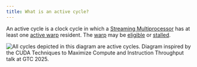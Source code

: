 ```yaml
---
title: What is an active cycle?
---
```


An active cycle is a clock cycle in which a [Streaming Multiprocessor](/gpu-glossary/device-hardware/streaming-multiprocessor) has at least one [active warp](/gpu-glossary/perf/FIXME) resident. The [warp](/gpu-glossary/device-software/warp) may be [eligible](/gpu-glossary/perf/FIXME) or [stalled](/gpu-glossary/perf/FIXME).

![All cycles depicted in this diagram are active cycles. Diagram inspired by the [CUDA Techniques to Maximize Compute and Instruction Throughput](https://www.nvidia.com/en-us/on-demand/session/gtc25-s72685/) talk at GTC 2025.](GPU%20Performance%20Glossary%202251e7f1694980bd93e4f67a75c6e489/terminal-cycles(2)%201.png)
